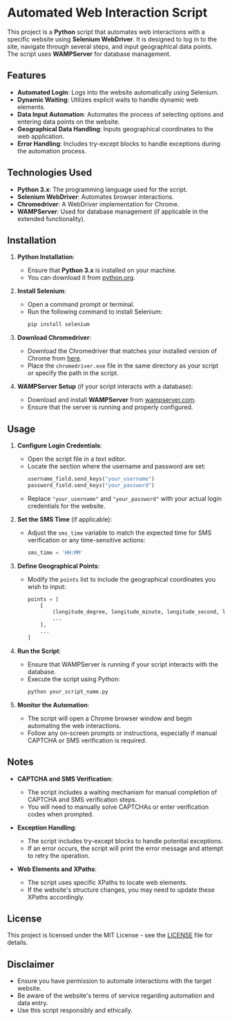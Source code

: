 # Automated Web Interaction Script

This project is a **Python** script that automates web interactions with a specific website using **Selenium WebDriver**. It is designed to log in to the site, navigate through several steps, and input geographical data points. The script uses **WAMPServer** for database management.

## Features

- **Automated Login**: Logs into the website automatically using Selenium.
- **Dynamic Waiting**: Utilizes explicit waits to handle dynamic web elements.
- **Data Input Automation**: Automates the process of selecting options and entering data points on the website.
- **Geographical Data Handling**: Inputs geographical coordinates to the web application.
- **Error Handling**: Includes try-except blocks to handle exceptions during the automation process.

## Technologies Used

- **Python 3.x**: The programming language used for the script.
- **Selenium WebDriver**: Automates browser interactions.
- **Chromedriver**: A WebDriver implementation for Chrome.
- **WAMPServer**: Used for database management (if applicable in the extended functionality).

## Installation

1. **Python Installation**:
   - Ensure that **Python 3.x** is installed on your machine.
   - You can download it from [python.org](https://www.python.org/downloads/).

2. **Install Selenium**:
   - Open a command prompt or terminal.
   - Run the following command to install Selenium:
     ```python
     pip install selenium
     ```

3. **Download Chromedriver**:
   - Download the Chromedriver that matches your installed version of Chrome from [here](https://sites.google.com/a/chromium.org/chromedriver/downloads).
   - Place the `chromedriver.exe` file in the same directory as your script or specify the path in the script.

4. **WAMPServer Setup** (if your script interacts with a database):
   - Download and install **WAMPServer** from [wampserver.com](http://www.wampserver.com/en/).
   - Ensure that the server is running and properly configured.

## Usage

1. **Configure Login Credentials**:
   - Open the script file in a text editor.
   - Locate the section where the username and password are set:
     ```python
     username_field.send_keys("your_username")
     password_field.send_keys("your_password")
     ```
   - Replace `"your_username"` and `"your_password"` with your actual login credentials for the website.

2. **Set the SMS Time** (if applicable):
   - Adjust the `sms_time` variable to match the expected time for SMS verification or any time-sensitive actions:
     ```python
     sms_time = 'HH:MM'
     ```

3. **Define Geographical Points**:
   - Modify the `points` list to include the geographical coordinates you wish to input:
     ```python
     points = [
         [
             (longitude_degree, longitude_minute, longitude_second, latitude_degree, latitude_minute, latitude_second),
             ...
         ],
         ...
     ]
     ```

4. **Run the Script**:
   - Ensure that WAMPServer is running if your script interacts with the database.
   - Execute the script using Python:
     ```python
     python your_script_name.py
     ```

5. **Monitor the Automation**:
   - The script will open a Chrome browser window and begin automating the web interactions.
   - Follow any on-screen prompts or instructions, especially if manual CAPTCHA or SMS verification is required.

## Notes

- **CAPTCHA and SMS Verification**:
  - The script includes a waiting mechanism for manual completion of CAPTCHA and SMS verification steps.
  - You will need to manually solve CAPTCHAs or enter verification codes when prompted.

- **Exception Handling**:
  - The script includes try-except blocks to handle potential exceptions.
  - If an error occurs, the script will print the error message and attempt to retry the operation.

- **Web Elements and XPaths**:
  - The script uses specific XPaths to locate web elements.
  - If the website's structure changes, you may need to update these XPaths accordingly.

## License

This project is licensed under the MIT License - see the [LICENSE](LICENSE) file for details.

## Disclaimer

- Ensure you have permission to automate interactions with the target website.
- Be aware of the website's terms of service regarding automation and data entry.
- Use this script responsibly and ethically.


